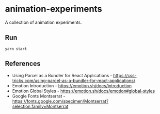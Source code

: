 # animation-experiments

A collection of animation experiments.

## Run

```
yarn start
```

## References

- Using Parcel as a Bundler for React Applications - https://css-tricks.com/using-parcel-as-a-bundler-for-react-applications/
- Emotion Introduction - https://emotion.sh/docs/introduction
- Emotion Global Styles - https://emotion.sh/docs/emotion#global-styles
- Google Fonts Montserrat - https://fonts.google.com/specimen/Montserrat?selection.family=Montserrat
